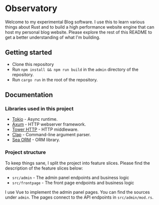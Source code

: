 # Observatory

Welcome to my experimental Blog software. I use this to learn various things about Rust and to build a high performance website engine that can host my personal blog website. Please explore the rest of this README to get a better understanding of what I'm building.

## Getting started

- Clone this repository
- Run `npm install && npm run build` in the `admin` directory of the repository.
- Run `cargo run` in the root of the repository.

## Documentation

### Libraries used in this project

- [Tokio](https://tokio.rs/) - Async runtime.
- [Axum](https://docs.rs/axum/latest/axum/) - HTTP webserver framework.
- [Tower HTTP](https://docs.rs/tower-http/latest/tower_http/) - HTTP middleware.
- [Clap](https://docs.rs/clap/latest/clap/) - Command-line argument parser.
- [Sea ORM](https://www.sea-ql.org/SeaORM/docs/index/) - ORM library.

### Project structure

To keep things sane, I split the project into feature slices. Please find the description of the feature slices
below:

- `src/admin` - The admin panel endpoints and business logic
- `src/frontpage` - The front page endpoints and business logic

I use Vue to implement the admin panel pages. You can find the sources under `admin`. The pages connect to the API endpoints in `src/admin/mod.rs`.
